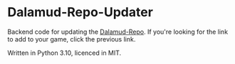 # Dalamud-Repo-Updater

Backend code for updating the [Dalamud-Repo](https://github.com/Zi-SH/Dalamud-Repo). If you're looking for the link to add to your game, click the previous link. 

Written in Python 3.10, licenced in MIT.
